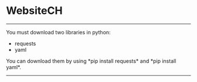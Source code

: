 # WebsiteCH

---

You must download two libraries in python:
<ul>
  <li>requests</li>
  <li>yaml</li>
</ul>
 You can download them by using *pip install requests* and *pip install yaml*.

---
